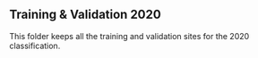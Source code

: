 ## Training & Validation 2020    

This folder keeps all the training and validation sites for the 2020 classification. 
